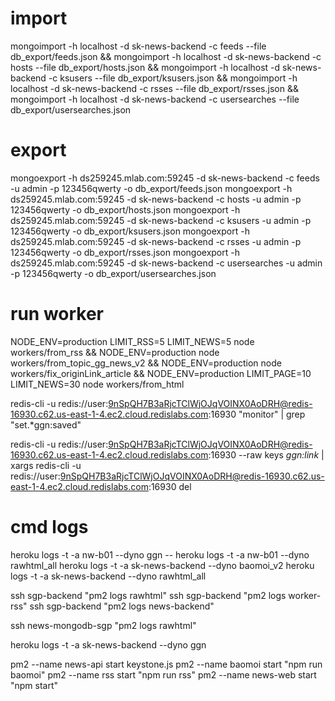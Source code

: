 # import

mongoimport -h localhost -d sk-news-backend -c feeds --file db_export/feeds.json && mongoimport -h localhost -d sk-news-backend -c hosts --file db_export/hosts.json && mongoimport -h localhost -d sk-news-backend -c ksusers --file db_export/ksusers.json && mongoimport -h localhost -d sk-news-backend -c rsses --file db_export/rsses.json && mongoimport -h localhost -d sk-news-backend -c usersearches --file db_export/usersearches.json

# export

mongoexport -h ds259245.mlab.com:59245 -d sk-news-backend -c feeds -u admin -p 123456qwerty -o db_export/feeds.json
mongoexport -h ds259245.mlab.com:59245 -d sk-news-backend -c hosts -u admin -p 123456qwerty -o db_export/hosts.json
mongoexport -h ds259245.mlab.com:59245 -d sk-news-backend -c ksusers -u admin -p 123456qwerty -o db_export/ksusers.json
mongoexport -h ds259245.mlab.com:59245 -d sk-news-backend -c rsses -u admin -p 123456qwerty -o db_export/rsses.json
mongoexport -h ds259245.mlab.com:59245 -d sk-news-backend -c usersearches -u admin -p 123456qwerty -o db_export/usersearches.json

# run worker
NODE_ENV=production LIMIT_RSS=5 LIMIT_NEWS=5 node workers/from_rss && NODE_ENV=production node workers/from_topic_gg_news_v2 && NODE_ENV=production node workers/fix_originLink_article && NODE_ENV=production LIMIT_PAGE=10 LIMIT_NEWS=30 node workers/from_html

redis-cli -u redis://user:9nSpQH7B3aRjcTClWjOJqVOINX0AoDRH@redis-16930.c62.us-east-1-4.ec2.cloud.redislabs.com:16930 "monitor" | grep "set.*ggn:saved"

redis-cli -u redis://user:9nSpQH7B3aRjcTClWjOJqVOINX0AoDRH@redis-16930.c62.us-east-1-4.ec2.cloud.redislabs.com:16930 --raw keys *ggn:link* | xargs redis-cli -u redis://user:9nSpQH7B3aRjcTClWjOJqVOINX0AoDRH@redis-16930.c62.us-east-1-4.ec2.cloud.redislabs.com:16930 del

# cmd logs
heroku logs -t -a nw-b01 --dyno ggn
-- heroku logs -t -a nw-b01 --dyno rawhtml_all
heroku logs -t -a sk-news-backend --dyno baomoi_v2
heroku logs -t -a sk-news-backend --dyno rawhtml_all

ssh sgp-backend "pm2 logs rawhtml"
ssh sgp-backend "pm2 logs worker-rss"
ssh sgp-backend "pm2 logs news-backend"

ssh news-mongodb-sgp "pm2 logs rawhtml"

heroku logs -t -a sk-news-backend --dyno ggn

pm2 --name news-api start keystone.js
pm2 --name baomoi start "npm run baomoi"
pm2 --name rss start "npm run rss"
pm2 --name news-web start "npm start"
